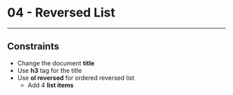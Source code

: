 ﻿# 04 - Reversed List
------

## Constraints
* Change the document **title**
* Use **h3** tag for the title
* Use **ol reversed** for ordered reversed list
    * Add 4 **list items**
